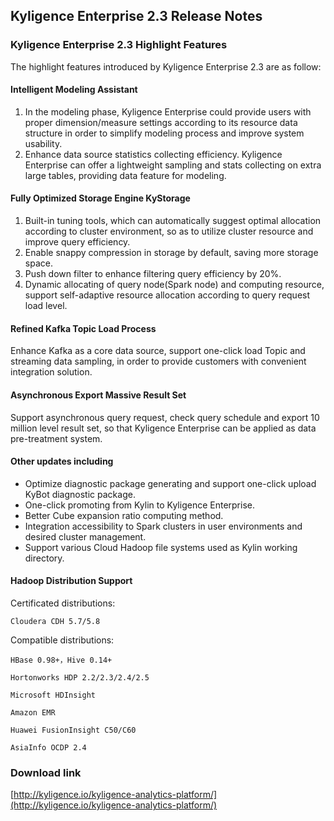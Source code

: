 ## 	Kyligence Enterprise 2.3 Release Notes

### Kyligence Enterprise 2.3 Highlight Features

The highlight features introduced by Kyligence Enterprise 2.3 are as follow:

#### Intelligent Modeling Assistant

1. In the modeling phase, Kyligence Enterprise could provide users with proper dimension/measure settings according to its resource data structure in order to simplify modeling process and improve system usability. 
2. Enhance data source statistics collecting efficiency. Kyligence Enterprise can offer a lightweight sampling and stats collecting on extra large tables, providing data feature for modeling.

#### Fully Optimized Storage Engine KyStorage

1. Built-in tuning tools, which can automatically suggest optimal allocation according to cluster environment, so as to utilize cluster resource and improve query efficiency.
2. Enable snappy compression in storage by default, saving more storage space.
3. Push down filter to enhance filtering query efficiency by 20%.
4. Dynamic allocating of query node(Spark node) and computing resource, support self-adaptive resource allocation according to query request load level.

#### Refined Kafka Topic Load Process

Enhance Kafka as a core data source, support one-click load Topic and streaming data sampling, in order to provide customers with convenient integration solution.  

#### Asynchronous Export Massive Result Set

Support asynchronous query request, check query schedule and export 10 million level result set, so that Kyligence Enterprise can be applied as data pre-treatment system.


#### Other updates including

- Optimize diagnostic package generating and support one-click upload KyBot diagnostic package.
- One-click promoting from Kylin to Kyligence Enterprise.
- Better Cube expansion ratio computing method.
- Integration accessibility to Spark clusters in user environments and desired cluster management.
- Support various Cloud Hadoop file systems used as Kylin working directory.



#### Hadoop Distribution Support

  Certificated distributions:

  	Cloudera CDH 5.7/5.8

  Compatible distributions:

    HBase 0.98+，Hive 0.14+

  	Hortonworks HDP 2.2/2.3/2.4/2.5

  	Microsoft HDInsight

    Amazon EMR

  	Huawei FusionInsight C50/C60

  	AsiaInfo OCDP 2.4

### Download link

[http://kyligence.io/kyligence-analytics-platform/](http://kyligence.io/kyligence-analytics-platform/)


